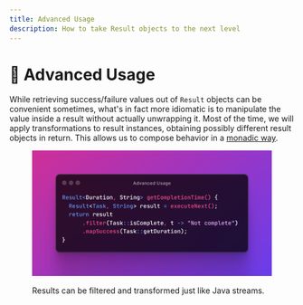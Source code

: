 ```yaml
---
title: Advanced Usage
description: How to take Result objects to the next level
---
```


# 🚀 Advanced Usage

While retrieving success/failure values out of `Result` objects can be convenient sometimes, what's in fact more idiomatic is to manipulate the value inside a result without actually unwrapping it. Most of the time, we will apply transformations to result instances, obtaining possibly different result objects in return. This allows us to compose behavior in a [monadic way](https://en.wikipedia.org/wiki/Monad\_\(functional\_programming\)).

<div data-full-width="true">

<figure><img src="../../.gitbook/assets/advanced-usage.png" alt=""><figcaption><p>Results can be filtered and transformed just like Java streams.</p></figcaption></figure>

</div>

